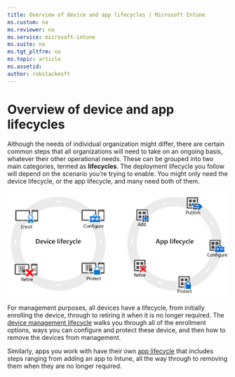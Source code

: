 ```yaml
---
title: Overview of device and app lifecycles | Microsoft Intune
ms.custom: na
ms.reviewer: na
ms.service: microsoft-intune
ms.suite: na
ms.tgt_pltfrm: na
ms.topic: article
ms.assetid:
author: robstackmsft
---
```

# Overview of device and app lifecycles

Although the needs of individual organization might differ, there are certain common steps that all organizations will need to take on an ongoing basis, whatever their other operational needs. These can be grouped into two main categories, termed as **lifecycles**. The deployment lifecycle you follow will depend on the scenario you’re trying to enable.  You might only need the device lifecycle, or the app lifecycle, and many need both of them.

![The MDM and app lifecycle](./media/device-apps-lifecycle.png "mobile device and app lifecycles")

For management purposes, all devices have a lifecycle, from initially enrolling the device, through to retiring it when it is no longer required. The [device management lifecycle](overview-of-device-lifecycle-in-microsoft-intune.md) walks you through all of the enrollment options, ways you can configure and protect these device, and then how to remove the devices from management.

Similarly, apps you work with have their own [app lifecycle](overview-of-device-lifecycle-in-microsoft-intune.md) that includes steps ranging from adding an app to Intune, all the way through to removing them when they are no longer required.
